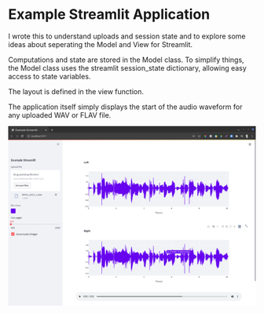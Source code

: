 # Example Streamlit Application

I wrote this to understand uploads and session state and to explore
some ideas about seperating the Model and View for Streamlit.

Computations and state are stored in the Model class.  To simplify things,
the Model class uses the streamlit session_state dictionary, allowing easy
access to state variables.

The layout is defined in the view function.

The application itself simply displays the start of the audio waveform for any uploaded
WAV or FLAV file.

![](screenshot.png)

